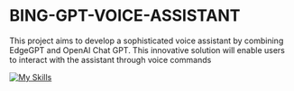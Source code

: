 # BING-GPT-VOICE-ASSISTANT
This project aims to develop a sophisticated voice assistant by combining EdgeGPT and OpenAI Chat GPT. This innovative solution will enable users to interact with the assistant through voice commands 

[![My Skills](https://skills.thijs.gg/icons?i=python)](https://skills.thijs.gg)
